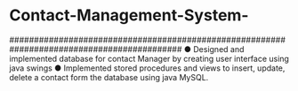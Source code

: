 # Contact-Management-System-

###########################################################################################
●   Designed and implemented database for contact Manager by creating user interface using java swings 
●   Implemented stored procedures and views to insert, update, delete a contact form the database using java  MySQL.   
